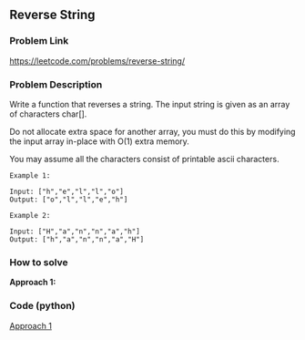## Reverse String

### Problem Link

https://leetcode.com/problems/reverse-string/

### Problem Description 


Write a function that reverses a string. The input string is given as an array of characters char[].

Do not allocate extra space for another array, you must do this by modifying the input array in-place with O(1) extra memory.

You may assume all the characters consist of printable ascii characters.

```
Example 1:

Input: ["h","e","l","l","o"]
Output: ["o","l","l","e","h"]

```

```
Example 2:

Input: ["H","a","n","n","a","h"]
Output: ["h","a","n","n","a","H"]

```

### How to solve 

**Approach 1:**



### Code (python)

[Approach 1](https://github.com/yanray/leetcode/blob/master/problems/0256Paint_House/0256Paint_House1.py)

```python

```

